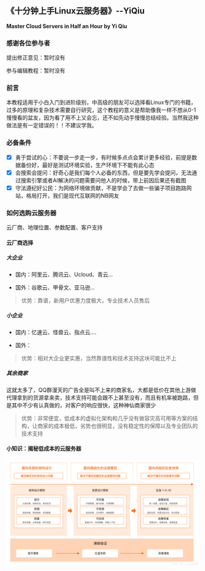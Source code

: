## 《十分钟上手Linux云服务器》--YiQiu

**Master Cloud Servers in Half an Hour by Yi Qiu**

### 感谢各位参与者

提出修正意见：暂时没有

参与编辑教程：暂时没有

### 前言

本教程适用于小白入门到进阶级别，中高级的朋友可以选择看Linux专门的书籍，过多的原理和复杂技术需要自行研究，这个教程的意义是帮助像我一样不想从0-1慢慢看的盆友，因为看了用不上又会忘，还不如先动手慢慢总结经验。当然我这种做法是有一定错误的！！不建议学我。

### 必备条件

- [x] 勇于尝试的心：不要说一步走一步，有时候多点点会累计更多经验，前提是数据备份好，最好是测试环境实验，生产环境下不能有此心态
- [x] 会搜索会提问：好奇心是我们每个人必备的东西，但是要先学会提问，无法通过搜索引擎或者AI解决的问题需要问他人的时候，带上前因后果还有截图
- [x] 守法遵纪好公民：为网络环境做贡献，不是学会了去做一些骗子项目跑路网站，格局打开，我们是现代互联网的NB网友

### 如何选购云服务器

云厂商、地理位置、参数配置、客户支持

#### 云厂商选择

##### 大企业

- 国内：阿里云、腾讯云、Ucloud、青云...

- 国外：谷歌云、甲骨文、亚马逊...

> 优势：靠谱，新用户优惠力度极大，专业技术人员售后

##### 小企业

- 国内：忆速云、怪兽云、指点云....

- 国外：

> 优势：相对大企业更实惠，当然靠谱性和技术支持这块可能比不上

##### 其余商家

这就太多了，QQ群漫天的广告全是叫不上来的商家名，大都是低价在其他上游做代理拿到的货源拿来卖，技术支持可能会跟不上甚至没有，而且有机率被跑路，但是其中不少有认真做的，对客户的响应很快，这种神仙商家很少

> 优势：非常便宜，低成本的虚拟化架构和几乎没有做容灾高可用等方案的结构，让商家的成本极低，劣势也很明显，没有稳定性的保障以及专业团队的技术支持

#### 小知识：揭秘低成本的云服务器

![](https://raw.githubusercontent.com/ycyaw996/Linux/main/images/202406132350658.png)

